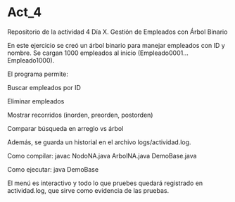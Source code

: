 # Act_4
Repositorio de la actividad 4 
Día X. Gestión de Empleados con Árbol Binario

En este ejercicio se creó un árbol binario para manejar empleados con ID y nombre.
Se cargan 1000 empleados al inicio (Empleado0001…Empleado1000).

El programa permite:

Buscar empleados por ID

Eliminar empleados

Mostrar recorridos (inorden, preorden, postorden)

Comparar búsqueda en arreglo vs árbol

Además, se guarda un historial en el archivo logs/actividad.log.

Como compilar:
javac NodoNA.java ArbolNA.java DemoBase.java

Como ejecutar:
java DemoBase

El menú es interactivo y todo lo que pruebes quedará registrado en actividad.log, que sirve como evidencia de las pruebas.
